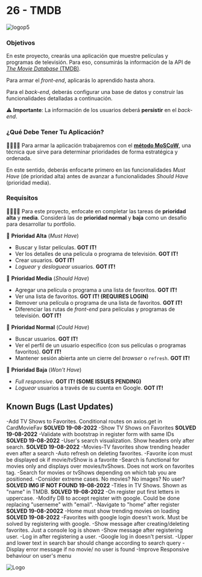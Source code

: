 # 26 - TMDB

![logop5](https://p5-hall-of-fame.s3.amazonaws.com/p5logo.png)

### Objetivos

En este proyecto, crearás una aplicación que muestre películas y programas de televisión. Para eso, consumirás la información de la API de [_The Movie Database_ (TMDB)](https://www.themoviedb.org/).

Para armar el _front-end_, aplicarás lo aprendido hasta ahora.

Para el _back-end_, deberás configurar una base de datos y construir las funcionalidades detalladas a continuación.

⚠️ **Importante**: La información de los usuarios deberá **persistir** en el _back-end_.

### ¿Qué Debe Tener Tu Aplicación?

👩‍🏫👨‍🏫 Para armar la aplicación trabajaremos con el [**método MoSCoW**](https://www.itdo.com/blog/moscow-que-es-y-como-priorizar-en-el-desarrollo-de-tu-aplicacion/), una técnica que sirve para determinar prioridades de forma estratégica y ordenada.

En este sentido, deberás enfocarte primero en las funcionalidades _Must Have_ (de prioridad alta) antes de avanzar a funcionalidades _Should Have_ (prioridad media).

### Requisitos

👩‍🏫👨‍🏫 Para este proyecto, enfocate en completar las tareas de **prioridad alta** y **media**. Considerá las de **prioridad normal** y **baja** como un desafío para desarrollar tu portfolio.

📕 **Prioridad Alta** (_Must Have_)

- Buscar y listar películas. **GOT IT!**
- Ver los detalles de una película o programa de televisión. **GOT IT!**
- Crear usuarios. **GOT IT!**
- _Loguear_ y _desloguear_ usuarios. **GOT IT!**

📘 **Prioridad Media** (_Should Have_)

- Agregar una película o programa a una lista de favoritos. **GOT IT!**
- Ver una lista de favoritos. **GOT IT! (REQUIRES LOGIN)**
- Remover una película o programa de una lista de favoritos. **GOT IT!**
- Diferenciar las rutas de _front-end_ para películas y programas de televisión. **GOT IT!**

📗 **Prioridad Normal** (_Could Have_)

- Buscar usuarios. **GOT IT!**
- Ver el perfil de un usuario específico (con sus películas o programas favoritos). **GOT IT!**
- Mantener sesión abierta ante un cierre del _browser_ o `refresh`. **GOT IT!**

📓 **Prioridad Baja** (_Won't Have_)

- _Full responsive_. **GOT IT! (SOME ISSUES PENDING)**
- _Loguear_ usuarios a través de su cuenta en Google. **GOT IT!**

## Known Bugs (Last Updates)

-Add TV Shows to Favorites. Conditional routes on axios.get in CardMovieFav **SOLVED 19-08-2022**
-Show TV Shows on Favorites **SOLVED 19-08-2022**
-Validate with bootstrap in register form with same IDs **SOLVED 19-08-2022**
-User's search visualization. Show headers only after search. **SOLVED 19-08-2022**
-Movies-TV favorites show trending header even after a search
-Auto refresh on deleting favorites.
-Favorite icon must be displayed ok if movie/tvShow is a favorite
-Search is functional for movies only and displays over movies/tvShows. Does not work on favorites tag.
-Search for movies or tvShows depending on which tab you are positioned.
-Consider extreme cases. No movies? No images? No user? **SOLVED IMG IF NOT FOUND 19-08-2022**
-Titles in TV Shows. Shown as "name" in TMDB. **SOLVED 19-08-2022**
-On register put first letters in uppercase.
-Modify DB to accept register with google. Could be done replacing "userneme" with "email".
-Navigate to "home" after register **SOLVED 19-08-20022**
-Home must show trending movies on loading **SOLVED 19-08-2022**
-Favorites with google login doesn't work. Must be solved by registering with google.
-Show message after creating/deleting favorites. Just a console log is shown
-Show message after registering user.
-Log in after registering a user.
-Google log in doesn't persist.
-Upper and lower text in search bar should change according to search query
-Display error message if no movie/ no user is found
-Improve Responsive behaviour on user's menu

![Logo](https://images2.imgbox.com/9c/52/1CexURHS_o.gif)
